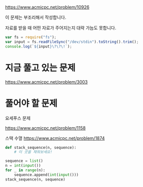 https://www.acmicpc.net/problem/10926

이 문제는 부조리해서 작성합니다.

자료를 받을 때 어떤 자료가 주어지는지 대략 가늠도 못합니다.

```js
var fs = require("fs");
var input = fs.readFileSync("/dev/stdin").toString().trim();
console.log(`${input}\?\?\!`);
```

# 지금 풀고 있는 문제

https://www.acmicpc.net/problem/3003

# 풀어야 할 문제

요세푸스 문제

https://www.acmicpc.net/problem/1158

스택 수열
https://www.acmicpc.net/problem/1874

```py
def stack_sequence(n, sequence):
    # 이 곳을 채워보세요!

sequence = list()
n = int(input())
for _ in range(n):
    sequence.append(int(input()))
stack_sequence(n, sequence)
```
